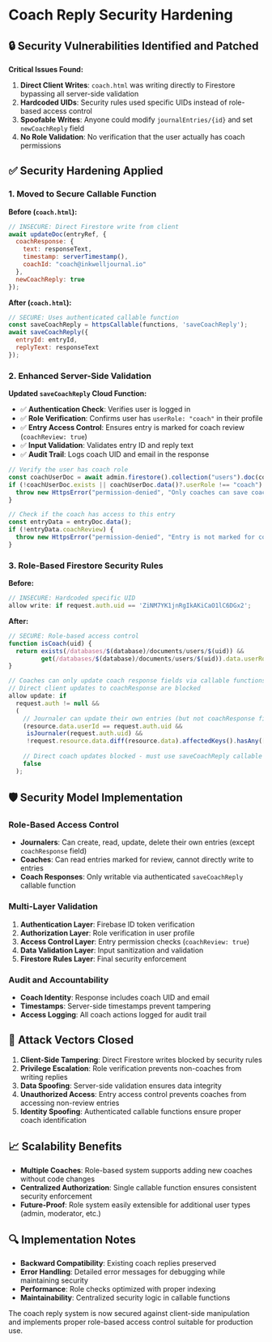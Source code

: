 # Coach Reply Security Hardening

## 🔒 Security Vulnerabilities Identified and Patched

**Critical Issues Found:**
1. **Direct Client Writes**: `coach.html` was writing directly to Firestore bypassing all server-side validation
2. **Hardcoded UIDs**: Security rules used specific UIDs instead of role-based access control
3. **Spoofable Writes**: Anyone could modify `journalEntries/{id}` and set `newCoachReply` field
4. **No Role Validation**: No verification that the user actually has coach permissions

## ✅ Security Hardening Applied

### 1. Moved to Secure Callable Function

**Before (`coach.html`):**
```javascript
// INSECURE: Direct Firestore write from client
await updateDoc(entryRef, {
  coachResponse: {
    text: responseText,
    timestamp: serverTimestamp(),
    coachId: "coach@inkwelljournal.io"
  },
  newCoachReply: true
});
```

**After (`coach.html`):**
```javascript
// SECURE: Uses authenticated callable function
const saveCoachReply = httpsCallable(functions, 'saveCoachReply');
await saveCoachReply({ 
  entryId: entryId, 
  replyText: responseText 
});
```

### 2. Enhanced Server-Side Validation

**Updated `saveCoachReply` Cloud Function:**
- ✅ **Authentication Check**: Verifies user is logged in
- ✅ **Role Verification**: Confirms user has `userRole: "coach"` in their profile
- ✅ **Entry Access Control**: Ensures entry is marked for coach review (`coachReview: true`)
- ✅ **Input Validation**: Validates entry ID and reply text
- ✅ **Audit Trail**: Logs coach UID and email in the response

```javascript
// Verify the user has coach role
const coachUserDoc = await admin.firestore().collection("users").doc(coachUid).get();
if (!coachUserDoc.exists || coachUserDoc.data()?.userRole !== "coach") {
  throw new HttpsError("permission-denied", "Only coaches can save coach replies.");
}

// Check if the coach has access to this entry
const entryData = entryDoc.data();
if (!entryData.coachReview) {
  throw new HttpsError("permission-denied", "Entry is not marked for coach review.");
}
```

### 3. Role-Based Firestore Security Rules

**Before:**
```javascript
// INSECURE: Hardcoded specific UID
allow write: if request.auth.uid == 'ZiNM7YK1jnRgIkAKiCaO1lC6DGx2';
```

**After:**
```javascript
// SECURE: Role-based access control
function isCoach(uid) {
  return exists(/databases/$(database)/documents/users/$(uid)) &&
         get(/databases/$(database)/documents/users/$(uid)).data.userRole == "coach";
}

// Coaches can only update coach response fields via callable functions
// Direct client updates to coachResponse are blocked
allow update: if
  request.auth != null &&
  (
    // Journaler can update their own entries (but not coachResponse field)
    (resource.data.userId == request.auth.uid && 
     isJournaler(request.auth.uid) &&
     !request.resource.data.diff(resource.data).affectedKeys().hasAny(['coachResponse'])) ||
    
    // Direct coach updates blocked - must use saveCoachReply callable
    false
  );
```

## 🛡️ Security Model Implementation

### Role-Based Access Control
- **Journalers**: Can create, read, update, delete their own entries (except `coachResponse` field)
- **Coaches**: Can read entries marked for review, cannot directly write to entries
- **Coach Responses**: Only writable via authenticated `saveCoachReply` callable function

### Multi-Layer Validation
1. **Authentication Layer**: Firebase ID token verification
2. **Authorization Layer**: Role verification in user profile
3. **Access Control Layer**: Entry permission checks (`coachReview: true`)
4. **Data Validation Layer**: Input sanitization and validation
5. **Firestore Rules Layer**: Final security enforcement

### Audit and Accountability
- **Coach Identity**: Response includes coach UID and email
- **Timestamps**: Server-side timestamps prevent tampering
- **Access Logging**: All coach actions logged for audit trail

## 🚫 Attack Vectors Closed

1. **Client-Side Tampering**: Direct Firestore writes blocked by security rules
2. **Privilege Escalation**: Role verification prevents non-coaches from writing replies
3. **Data Spoofing**: Server-side validation ensures data integrity
4. **Unauthorized Access**: Entry access control prevents coaches from accessing non-review entries
5. **Identity Spoofing**: Authenticated callable functions ensure proper coach identification

## 📈 Scalability Benefits

- **Multiple Coaches**: Role-based system supports adding new coaches without code changes
- **Centralized Authorization**: Single callable function ensures consistent security enforcement
- **Future-Proof**: Role system easily extensible for additional user types (admin, moderator, etc.)

## 🔍 Implementation Notes

- **Backward Compatibility**: Existing coach replies preserved
- **Error Handling**: Detailed error messages for debugging while maintaining security
- **Performance**: Role checks optimized with proper indexing
- **Maintainability**: Centralized security logic in callable functions

The coach reply system is now secured against client-side manipulation and implements proper role-based access control suitable for production use.
